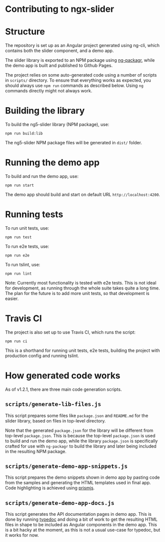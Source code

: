 # Contributing to ngx-slider

# Structure

The repository is set up as an Angular project generated using ng-cli, which contains both the slider component, and a demo app.

The slider library is exported to an NPM package using [ng-packagr](https://github.com/dherges/ng-packagr), while the demo app is built and published to Github Pages.

The project relies on some auto-generated code using a number of scripts in `scripts/` directory. To ensure that everything works as expected, you should always use `npm run` commands as described below. Using `ng` commands directly might not always work.

# Building the library

To build the ng5-slider library (NPM package), use:
```
npm run build:lib
```

The ng5-slider NPM package files will be generated in `dist/` folder.

# Running the demo app

To build and run the demo app, use:
```
npm run start
```

The demo app should build and start on default URL `http://localhost:4200`.

# Running tests

To run unit tests, use:
```
npm run test
```

To run e2e tests, use:
```
npm run e2e
```

To run tslint, use:
```
npm run lint
```

Note: Currently most functionality is tested with e2e tests. This is not ideal for development, as running through the whole suite takes quite a long time. The plan for the future is to add more unit tests, so that development is easier.

# Travis CI

The project is also set up to use Travis CI, which runs the script:
```
npm run ci
```

This is a shorthand for running unit tests, e2e tests, building the project with production config and running tslint.

# How generated code works

As of v1.2.1, there are three main code generation scripts.

## `scripts/generate-lib-files.js`
This script prepares some files like `package.json` and `README.md` for the slider library, based on files in top-level directory.

Note that the generated `package.json` for the library will be different from top-level `package.json`. This is because the top-level `package.json` is used to build and run the demo app, while the library `package.json` is specifically crafted for use with `ng-packagr` to build the library and later being included in the resulting NPM package.

## `scripts/generate-demo-app-snippets.js`

This script prepares the demo snippets shown in demo app by pasting code from the samples and generating the HTML templates used in final app. Code highlighting is achieved using [prismjs](https://prismjs.com/).

## `scripts/generate-demo-app-docs.js`

This script generates the API documentation pages in demo app. This is done by running [typedoc](https://typedoc.org/) and doing a bit of work to get the resulting HTML files in shape to be included as Angular components in the demo app. This is a bit hacky at the moment, as this is not a usual use-case for typedoc, but it works for now.